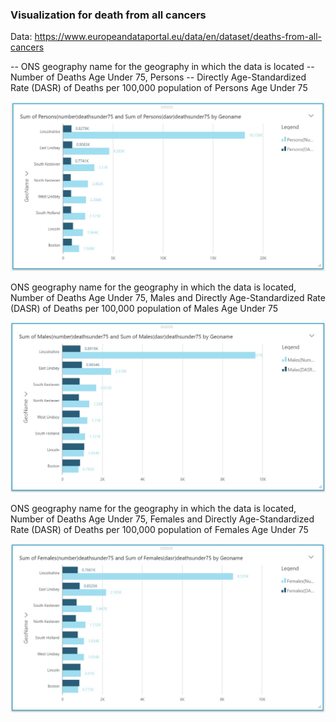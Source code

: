 ### Visualization for death from all cancers

Data: https://www.europeandataportal.eu/data/en/dataset/deaths-from-all-cancers

-- ONS geography name for the geography in which the data is located
-- Number of Deaths Age Under 75, Persons
-- Directly Age-Standardized Rate (DASR) of Deaths per 100,000 population of Persons Age Under 75

![Person Death](https://github.com/jayashilin123/Reports/blob/master/person.jpg)


ONS geography name for the geography in which the data is located, Number of Deaths Age Under 75, Males and Directly Age-Standardized Rate (DASR) of Deaths per 100,000 population of Males Age Under 75

![Male Death](https://github.com/jayashilin123/Reports/blob/master/male.jpg)


ONS geography name for the geography in which the data is located, Number of Deaths Age Under 75, Females and Directly Age-Standardized Rate (DASR) of Deaths per 100,000 population of Females Age Under 75

![Female](https://github.com/jayashilin123/Reports/blob/master/female.jpg)
